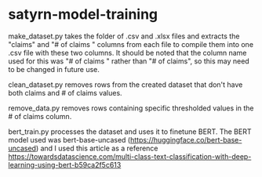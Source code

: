 # satyrn-model-training

make_dataset.py takes the folder of .csv and .xlsx files and extracts the "claims" and "# of claims " columns from each file to compile them into one .csv file with these two columns. It should be noted that the column name used for this was "# of claims " rather than "# of claims", so this may need to be changed in future use.

clean_dataset.py removes rows from the created dataset that don't have both claims and # of claims values.

remove_data.py removes rows containing specific thresholded values in the # of claims column.

bert_train.py processes the dataset and uses it to finetune BERT. The BERT model used was bert-base-uncased (https://huggingface.co/bert-base-uncased) and I used this article as a reference https://towardsdatascience.com/multi-class-text-classification-with-deep-learning-using-bert-b59ca2f5c613
